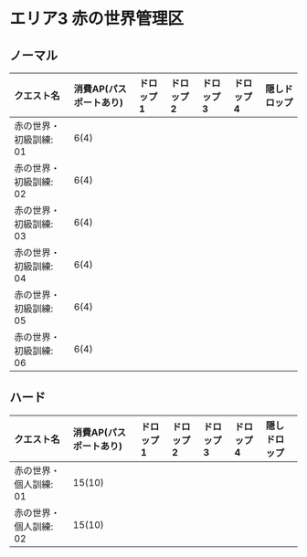 # エリア3 赤の世界管理区

## ノーマル

|クエスト名|消費AP(パスポートあり)|ドロップ1|ドロップ2|ドロップ3|ドロップ4|隠しドロップ|
|:--|:--|:--|:--|:--|:--|:--|
|赤の世界・初級訓練: 01|6(4)||||||
|赤の世界・初級訓練: 02|6(4)||||||
|赤の世界・初級訓練: 03|6(4)||||||
|赤の世界・初級訓練: 04|6(4)||||||
|赤の世界・初級訓練: 05|6(4)||||||
|赤の世界・初級訓練: 06|6(4)||||||

## ハード

|クエスト名|消費AP(パスポートあり)|ドロップ1|ドロップ2|ドロップ3|ドロップ4|隠しドロップ|
|:--|:--|:--|:--|:--|:--|:--|
|赤の世界・個人訓練: 01|15(10)||||||
|赤の世界・個人訓練: 02|15(10)||||||
